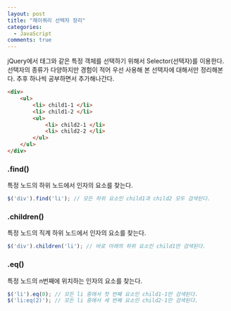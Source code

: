 ```yaml
---
layout: post
title: "제이쿼리 선택자 정리"
categories:
  - JavaScript
comments: true
---
```


jQuery에서 태그와 같은 특정 객체를 선택하기 위해서 Selector(선택자)를 이용한다. 선택자의 종류가 다양하지만 경험이 적어 우선 사용해 본 선택자에 대해서만 정리해본다. 추후 하나씩 공부하면서 추가해나간다.

```html
<div>
    <ul>
        <li> child1-1 </li>
        <li> child1-2 </li>
        <ul>
            <li> child2-1 </li>
            <li> child2-2 </li> 
        </ul>
    </ul>
</div>
```

### .find()
특정 노드의 하위 노드에서 인자의 요소를 찾는다.

```javascript
$('div').find('li'); // 모든 하위 요소인 child1과 child2 모두 검색된다.
```

### .children()
특정 노드의 직계 하위 노드에서 인자의 요소를 찾는다.

```javascript
$('div').children('li'); // 바로 아래의 하위 요소인 child1만 검색된다.
```

### .eq()
특정 노드의 n번째에 위치하는 인자의 요소를 찾는다.

```javascript
$('li').eq(0); // 모든 li 중에서 첫 번째 요소인 child1-1만 검색된다.
$('li:eq(2)'); // 모든 li 중에서 세 번째 요소인 child2-1만 검색된다.
```

